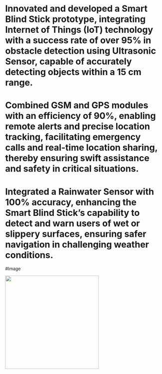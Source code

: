 # Innovated and developed a Smart Blind Stick prototype, integrating Internet of Things (IoT) technology with a success rate of over 95% in obstacle detection using Ultrasonic Sensor, capable of accurately detecting objects within a 15 cm range.
# Combined GSM and GPS modules with an efficiency of 90%, enabling remote alerts and precise location tracking, facilitating emergency calls and real-time location sharing, thereby ensuring swift assistance and safety in critical situations.
# Integrated a Rainwater Sensor with 100% accuracy, enhancing the Smart Blind Stick’s capability to detect and warn users of wet or slippery surfaces, ensuring safer navigation in challenging weather conditions.

#Image

<img src="https://github.com/nikhildhakad/Smart-Blind-Stick-/assets/105509861/059af7ac-dfd6-4f95-90c5-fff10cee48a5" width="300">
